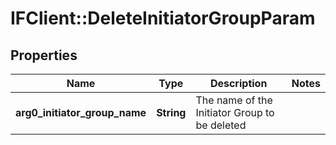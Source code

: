 # IFClient::DeleteInitiatorGroupParam

## Properties
Name | Type | Description | Notes
------------ | ------------- | ------------- | -------------
**arg0_initiator_group_name** | **String** | The name of the Initiator Group to be deleted | 


